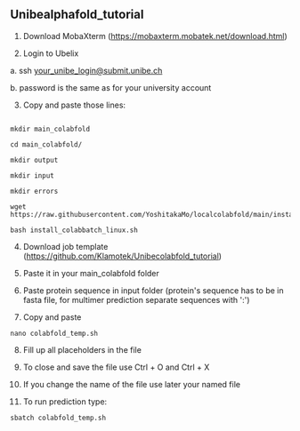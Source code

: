 ## Unibealphafold_tutorial

1.	Download MobaXterm (https://mobaxterm.mobatek.net/download.html)

2.	Login to Ubelix 

a.	ssh your_unibe_login@submit.unibe.ch

b.	password is the same as for your university account 

3.	Copy and paste those lines:

```

mkdir main_colabfold

cd main_colabfold/

mkdir output

mkdir input

mkdir errors

wget https://raw.githubusercontent.com/YoshitakaMo/localcolabfold/main/install_colabbatch_linux.sh

bash install_colabbatch_linux.sh

```

4.	Download job template (https://github.com/Klamotek/Unibecolabfold_tutorial)

5.	Paste it in your main_colabfold folder

6.  Paste protein sequence in input folder (protein's sequence has to be in fasta file, for multimer prediction separate sequences with ':')

7.	Copy and paste

```
nano colabfold_temp.sh
```

8.	Fill up all placeholders in the file 

9.	To close and save the file use Ctrl + O and Ctrl + X

10.	If you change the name of the file use later your named file

11.	To run prediction type:

```
sbatch colabfold_temp.sh
```
